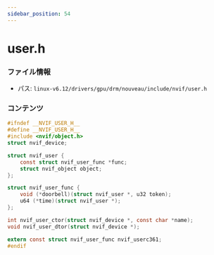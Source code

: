 ```yaml
---
sidebar_position: 54
---
```

# user.h

### ファイル情報

- パス: `linux-v6.12/drivers/gpu/drm/nouveau/include/nvif/user.h`

### コンテンツ

```h
#ifndef __NVIF_USER_H__
#define __NVIF_USER_H__
#include <nvif/object.h>
struct nvif_device;

struct nvif_user {
	const struct nvif_user_func *func;
	struct nvif_object object;
};

struct nvif_user_func {
	void (*doorbell)(struct nvif_user *, u32 token);
	u64 (*time)(struct nvif_user *);
};

int nvif_user_ctor(struct nvif_device *, const char *name);
void nvif_user_dtor(struct nvif_device *);

extern const struct nvif_user_func nvif_userc361;
#endif

```
